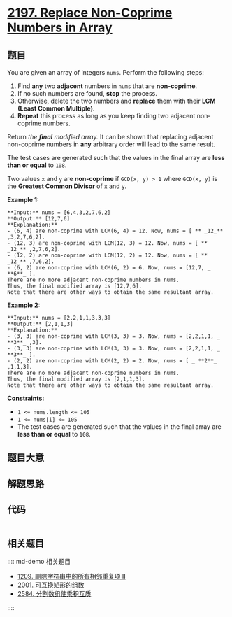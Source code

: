 # [2197. Replace Non-Coprime Numbers in Array](https://leetcode.com/problems/replace-non-coprime-numbers-in-array)

## 题目

You are given an array of integers `nums`. Perform the following steps:

  1. Find **any** two **adjacent** numbers in `nums` that are **non-coprime**.
  2. If no such numbers are found, **stop** the process.
  3. Otherwise, delete the two numbers and **replace** them with their **LCM (Least Common Multiple)**.
  4. **Repeat** this process as long as you keep finding two adjacent non-coprime numbers.

Return _the **final** modified array._ It can be shown that replacing adjacent
non-coprime numbers in **any** arbitrary order will lead to the same result.

The test cases are generated such that the values in the final array are
**less than or equal** to `108`.

Two values `x` and `y` are **non-coprime** if `GCD(x, y) > 1` where `GCD(x,
y)` is the **Greatest Common Divisor** of `x` and `y`.



**Example 1:**

    
    
    **Input:** nums = [6,4,3,2,7,6,2]
    **Output:** [12,7,6]
    **Explanation:** 
    - (6, 4) are non-coprime with LCM(6, 4) = 12. Now, nums = [ ** _12_** ,3,2,7,6,2].
    - (12, 3) are non-coprime with LCM(12, 3) = 12. Now, nums = [ ** _12_** ,2,7,6,2].
    - (12, 2) are non-coprime with LCM(12, 2) = 12. Now, nums = [ ** _12_** ,7,6,2].
    - (6, 2) are non-coprime with LCM(6, 2) = 6. Now, nums = [12,7, _ **6**_ ].
    There are no more adjacent non-coprime numbers in nums.
    Thus, the final modified array is [12,7,6].
    Note that there are other ways to obtain the same resultant array.
    

**Example 2:**

    
    
    **Input:** nums = [2,2,1,1,3,3,3]
    **Output:** [2,1,1,3]
    **Explanation:** 
    - (3, 3) are non-coprime with LCM(3, 3) = 3. Now, nums = [2,2,1,1, _ **3**_ ,3].
    - (3, 3) are non-coprime with LCM(3, 3) = 3. Now, nums = [2,2,1,1, _ **3**_ ].
    - (2, 2) are non-coprime with LCM(2, 2) = 2. Now, nums = [ _ **2**_ ,1,1,3].
    There are no more adjacent non-coprime numbers in nums.
    Thus, the final modified array is [2,1,1,3].
    Note that there are other ways to obtain the same resultant array.
    



**Constraints:**

  * `1 <= nums.length <= 105`
  * `1 <= nums[i] <= 105`
  * The test cases are generated such that the values in the final array are **less than or equal** to `108`.


## 题目大意

## 解题思路

## 代码

```javascript

```

## 相关题目

:::: md-demo 相关题目
- [1209. 删除字符串中的所有相邻重复项 II](https://leetcode.com/problems/remove-all-adjacent-duplicates-in-string-ii)
- [2001. 可互换矩形的组数](https://leetcode.com/problems/number-of-pairs-of-interchangeable-rectangles)
- [2584. 分割数组使乘积互质](https://leetcode.com/problems/split-the-array-to-make-coprime-products)

::::
